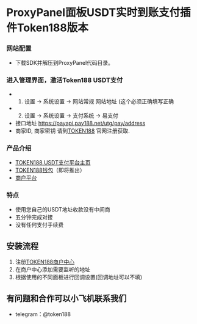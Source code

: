#  ProxyPanel面板USDT实时到账支付插件Token188版本 
### 网站配置
 - 下载SDK并解压到ProxyPanel代码目录。
### 进入管理界面，激活Token188 USDT支付
 - 1. 设置 -> 系统设置 -> 网站常规 网站地址 (这个必须正确填写正确
 - 2. 设置 -> 系统设置 -> 支付系统 -> 易支付
 - 接口地址	https://payapi.pay188.net/utg/pay/address
 - 商家ID, 商家密钥  请到[TOKEN188](https://www.pay188.net/) 官网注册获取.

### 产品介绍

 - [TOKEN188 USDT支付平台主页](https://www.pay188.net)
 - [TOKEN188钱包](https://www.pay188.net)（即将推出）
 - [商户平台](https://mar.pay188.net/)
### 特点
 - 使用您自己的USDT地址收款没有中间商
 - 五分钟完成对接
 - 没有任何支付手续费

## 安装流程
1. 注册[TOKEN188商户中心](https://mar.pay188.net/)
2. 在商户中心添加需要监听的地址
3. 根据使用的不同面板进行回调设置(回调地址可以不填)


## 有问题和合作可以小飞机联系我们
 - telegram：@token188
